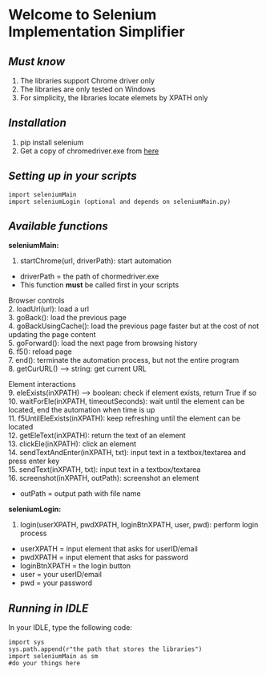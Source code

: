 # **Welcome to Selenium Implementation Simplifier**
## *Must know*
1. The libraries support Chrome driver only
2. The libraries are only tested on Windows
3. For simplicity, the libraries locate elemets by XPATH only

## *Installation*
1. pip install selenium
2. Get a copy of chromedriver.exe from [here](https://chromedriver.chromium.org/)

## *Setting up in your scripts*
```
import seleniumMain
import seleniumLogin (optional and depends on seleniumMain.py)
```

## *Available functions*<br>
**seleniumMain:**
1. startChrome(url, driverPath): start automation
- driverPath = the path of chormedriver.exe
- This function **must** be called first in your scripts

Browser controls<br>
2. loadUrl(url): load a url<br>
3. goBack(): load the previous page<br>
4. goBackUsingCache(): load the previous page faster but at the cost of not updating the page content<br>
5. goForward(): load the next page from browsing history<br>
6. f5(): reload page<br>
7. end(): terminate the automation process, but not the entire program<br>
8. getCurURL() --> string: get current URL

Element interactions<br>
9. eleExists(inXPATH) --> boolean: check if element exists, return True if so<br>
10. waitForEle(inXPATH, timeoutSeconds): wait until the element can be located, end the automation when time is up<br>
11. f5UntilEleExists(inXPATH): keep refreshing until the element can be located<br>
12. getEleText(inXPATH): return the text of an element<br>
13. clickEle(inXPATH): click an element<br>
14. sendTextAndEnter(inXPATH, txt): input text in a textbox/textarea and press enter key<br>
15. sendText(inXPATH, txt): input text in a textbox/textarea<br>
16. screenshot(inXPATH, outPath): screenshot an element<br>
 - outPath = output path with file name

**seleniumLogin:**
1. login(userXPATH, pwdXPATH, loginBtnXPATH, user, pwd): perform login process
 - userXPATH = input element that asks for userID/email
 - pwdXPATH = input element that asks for password
 - loginBtnXPATH = the login button
 - user = your userID/email
 - pwd = your password

## *Running in IDLE*
In your IDLE, type the following code:
```
import sys
sys.path.append(r"the path that stores the libraries")
import seleniumMain as sm
#do your things here
```
